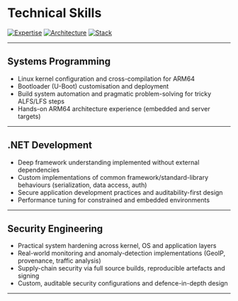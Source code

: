# Technical Skills

[![Expertise](https://img.shields.io/badge/Expertise-Systems%20%2B%20Security-blue.svg)](#)
[![Architecture](https://img.shields.io/badge/Arch-ARM64-red.svg)](#)
[![Stack](https://img.shields.io/badge/Stack-.NET%20%2B%20Linux-green.svg)](#)

---

## Systems Programming
- Linux kernel configuration and cross-compilation for ARM64  
- Bootloader (U-Boot) customisation and deployment  
- Build system automation and pragmatic problem-solving for tricky ALFS/LFS steps  
- Hands-on ARM64 architecture experience (embedded and server targets)

---

## .NET Development
- Deep framework understanding implemented without external dependencies  
- Custom implementations of common framework/standard-library behaviours (serialization, data access, auth)  
- Secure application development practices and auditability-first design  
- Performance tuning for constrained and embedded environments

---

## Security Engineering
- Practical system hardening across kernel, OS and application layers  
- Real-world monitoring and anomaly-detection implementations (GeoIP, provenance, traffic analysis)  
- Supply-chain security via full source builds, reproducible artefacts and signing  
- Custom, auditable security configurations and defence-in-depth design

---

